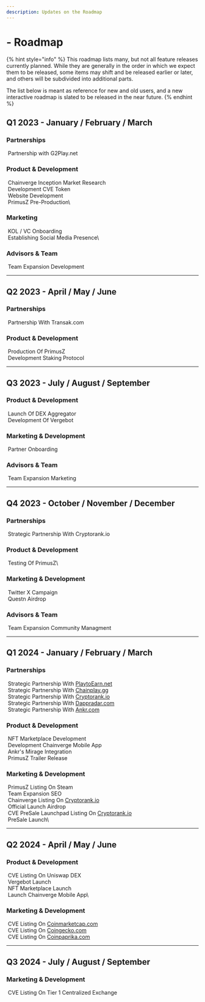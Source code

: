 ```yaml
---
description: Updates on the Roadmap
---
```


# - Roadmap

{% hint style="info" %}
This roadmap lists many, but not all feature releases currently planned. While they are generally in the order in which we expect them to be released, some items may shift and be released earlier or later, and others will be subdivided into additional parts.

The list below is meant as reference for new and old users, and a new interactive roadmap is slated to be released in the near future.
{% endhint %}

## Q1 2023 - January / February / March

### Partnerships

<img src="../.gitbook/assets/checked-checkbox-512.png" alt="" data-size="line"> Partnership with G2Play.net

### Product & Development

<img src="../.gitbook/assets/checked-checkbox-512.png" alt="" data-size="line"> Chainverge Inception Market Research\
<img src="../.gitbook/assets/checked-checkbox-512.png" alt="" data-size="line"> Development CVE Token\
<img src="../.gitbook/assets/checked-checkbox-512.png" alt="" data-size="line"> Website Development\
<img src="../.gitbook/assets/checked-checkbox-512.png" alt="" data-size="line"> PrimusZ Pre-Production\


### Marketing

<img src="../.gitbook/assets/checked-checkbox-512.png" alt="" data-size="line"> KOL / VC Onboarding\
<img src="../.gitbook/assets/checked-checkbox-512.png" alt="" data-size="line"> Establishing Social Media Presence\


### Advisors & Team

<img src="../.gitbook/assets/checked-checkbox-512.png" alt="" data-size="line"> Team Expansion Development



***

## Q2 2023 - April / May / June

### Partnerships

<img src="../.gitbook/assets/checked-checkbox-512.png" alt="" data-size="line"> Partnership With Transak.com

### Product & Development

<img src="../.gitbook/assets/checked-checkbox-512.png" alt="" data-size="line"> Production Of PrimusZ\
<img src="../.gitbook/assets/checked-checkbox-512.png" alt="" data-size="line"> Development Staking Protocol





***

## Q3 2023 - July / August / September

### Product & Development

<img src="../.gitbook/assets/checked-checkbox-512.png" alt="" data-size="line"> Launch Of DEX Aggregator\
<img src="../.gitbook/assets/checked-checkbox-512.png" alt="" data-size="line"> Development Of Vergebot

### Marketing & Development

<img src="../.gitbook/assets/checked-checkbox-512.png" alt="" data-size="line"> Partner Onboarding

### Advisors & Team

<img src="../.gitbook/assets/checked-checkbox-512.png" alt="" data-size="line"> Team Expansion Marketing



***

## Q4 2023 - October / November / December

### Partnerships

<img src="../.gitbook/assets/checked-checkbox-512.png" alt="" data-size="line"> Strategic Partnership With Cryptorank.io

### Product & Development

<img src="../.gitbook/assets/checked-checkbox-512.png" alt="" data-size="line"> Testing Of PrimusZ\


### Marketing & Development

<img src="../.gitbook/assets/checked-checkbox-512.png" alt="" data-size="line"> Twitter X Campaign\
<img src="../.gitbook/assets/checked-checkbox-512.png" alt="" data-size="line"> Questn Airdrop

### Advisors & Team

<img src="../.gitbook/assets/checked-checkbox-512.png" alt="" data-size="line"> Team Expansion Community Managment

***

## Q1 2024 - January / February / March

### Partnerships

<img src="../.gitbook/assets/CheckboxEmpty (2).png" alt="" data-size="line"> Strategic Partnership With [PlaytoEarn.net](https://playtoearn.net)\
<img src="../.gitbook/assets/CheckboxEmpty (2).png" alt="" data-size="line"> Strategic Partnership With [Chainplay.gg](https://chainplay.gg/)\
<img src="../.gitbook/assets/CheckboxEmpty (2).png" alt="" data-size="line"> Strategic Partnership With [Cryptorank.io](https://cryptorank.io/)\
<img src="../.gitbook/assets/CheckboxEmpty (2).png" alt="" data-size="line"> Strategic Partnership With [Dappradar.com](https://dappradar.com/)\
<img src="../.gitbook/assets/CheckboxEmpty (2).png" alt="" data-size="line"> Strategic Partnership With [Ankr.com](https://www.ankr.com/)

### Product & Development

<img src="../.gitbook/assets/checked-checkbox-512.png" alt="" data-size="line"> NFT Marketplace Development\
<img src="../.gitbook/assets/CheckboxEmpty (2).png" alt="" data-size="line"> Development Chainverge Mobile App\
<img src="../.gitbook/assets/CheckboxEmpty (2).png" alt="" data-size="line"> Ankr's Mirage Integration\
<img src="../.gitbook/assets/CheckboxEmpty (2).png" alt="" data-size="line"> PrimusZ Trailer Release

### Marketing & Development

<img src="../.gitbook/assets/CheckboxEmpty (2).png" alt="" data-size="line"> PrimusZ Listing On Steam\
<img src="../.gitbook/assets/checked-checkbox-512.png" alt="" data-size="line"> Team Expansion SEO\
<img src="../.gitbook/assets/CheckboxEmpty (2).png" alt="" data-size="line"> Chainverge Listing On [Cryptorank.io](https://cryptorank.io/upcoming-ico)\
<img src="../.gitbook/assets/CheckboxEmpty (2).png" alt="" data-size="line"> Official Launch Airdrop\
<img src="../.gitbook/assets/CheckboxEmpty (2).png" alt="" data-size="line"> CVE PreSale Launchpad Listing On [Cryptorank.io](https://cryptorank.io/upcoming-ico)\
<img src="../.gitbook/assets/CheckboxEmpty (2).png" alt="" data-size="line"> PreSale Launch\




***

## Q2 2024 - April / May / June



### Product & Development

<img src="../.gitbook/assets/CheckboxEmpty (2).png" alt="" data-size="line"> CVE Listing On Uniswap DEX\
<img src="../.gitbook/assets/CheckboxEmpty (2).png" alt="" data-size="line"> Vergebot Launch\
<img src="../.gitbook/assets/CheckboxEmpty (2).png" alt="" data-size="line"> NFT Marketplace Launch\
<img src="../.gitbook/assets/CheckboxEmpty (2).png" alt="" data-size="line"> Launch Chainverge Mobile App\


### Marketing & Development

<img src="../.gitbook/assets/CheckboxEmpty (2).png" alt="" data-size="line"> CVE Listing On [Coinmarketcap.com](https://coinmarketcap.com/)\
<img src="../.gitbook/assets/CheckboxEmpty (2).png" alt="" data-size="line"> CVE Listing On [Coingecko.com](https://www.coingecko.com/)\
<img src="../.gitbook/assets/CheckboxEmpty (2).png" alt="" data-size="line"> CVE Listing On [Coinpaprika.com](https://coinpaprika.com/)

***

## Q3 2024 - July / August / September

### Marketing & Development

<img src="../.gitbook/assets/CheckboxEmpty (2).png" alt="" data-size="line"> CVE Listing On Tier 1 Centralized Exchange
